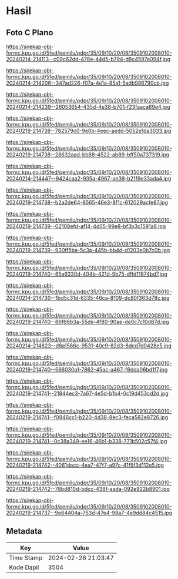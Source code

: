 # Hasil

## Foto C Plano

https://sirekap-obj-formc.kpu.go.id/5fed/pemilu/pdpr/35/09/10/20/08/3509102008010-20240214-214113--c09c62dd-478e-44d5-b794-d8c4597e094f.jpg

https://sirekap-obj-formc.kpu.go.id/5fed/pemilu/pdpr/35/09/10/20/08/3509102008010-20240214-214206--347ad226-f07a-4e1a-85a1-5adb986790cb.jpg

https://sirekap-obj-formc.kpu.go.id/5fed/pemilu/pdpr/35/09/10/20/08/3509102008010-20240214-214239--26053654-435d-4e38-b701-f23faaca69e4.jpg

https://sirekap-obj-formc.kpu.go.id/5fed/pemilu/pdpr/35/09/10/20/08/3509102008010-20240219-214738--782579c0-9e0b-4eec-aedd-5052e1da3033.jpg

https://sirekap-obj-formc.kpu.go.id/5fed/pemilu/pdpr/35/09/10/20/08/3509102008010-20240219-214738--28632aad-bb88-4522-ab89-bff50a737319.jpg

https://sirekap-obj-formc.kpu.go.id/5fed/pemilu/pdpr/35/09/10/20/08/3509102008010-20240214-214447--9424caa2-935a-4967-ae39-b21f9e33ada4.jpg

https://sirekap-obj-formc.kpu.go.id/5fed/pemilu/pdpr/35/09/10/20/08/3509102008010-20240219-214738--b2a2de64-8565-46e3-8f1c-612029acfe87.jpg

https://sirekap-obj-formc.kpu.go.id/5fed/pemilu/pdpr/35/09/10/20/08/3509102008010-20240219-214739--02108efd-af14-4d05-99e8-bf3b3c1591a8.jpg

https://sirekap-obj-formc.kpu.go.id/5fed/pemilu/pdpr/35/09/10/20/08/3509102008010-20240219-214739--930ff5ba-5c3a-445b-bb4d-d1203e0b7c0b.jpg

https://sirekap-obj-formc.kpu.go.id/5fed/pemilu/pdpr/35/09/10/20/08/3509102008010-20240219-214740--85a6330d-404b-421d-9b75-dffd11874bd7.jpg

https://sirekap-obj-formc.kpu.go.id/5fed/pemilu/pdpr/35/09/10/20/08/3509102008010-20240214-214730--1bd5c31d-6335-46ca-8109-dc80f363d78c.jpg

https://sirekap-obj-formc.kpu.go.id/5fed/pemilu/pdpr/35/09/10/20/08/3509102008010-20240219-214740--86f66b3a-55de-4f80-90ae-de0c7c10d87d.jpg

https://sirekap-obj-formc.kpu.go.id/5fed/pemilu/pdpr/35/09/10/20/08/3509102008010-20240214-214823--d8a1566c-9531-40c9-82d3-8dcd7d0428e5.jpg

https://sirekap-obj-formc.kpu.go.id/5fed/pemilu/pdpr/35/09/10/20/08/3509102008010-20240219-214740--586030a1-7862-45ac-a467-f6dda06bd1f7.jpg

https://sirekap-obj-formc.kpu.go.id/5fed/pemilu/pdpr/35/09/10/20/08/3509102008010-20240219-214741--21844ec3-7a67-4e5d-b1b4-0c19d453cd2d.jpg

https://sirekap-obj-formc.kpu.go.id/5fed/pemilu/pdpr/35/09/10/20/08/3509102008010-20240219-214741--f0946cc1-b220-4d38-8ec3-feca582e8726.jpg

https://sirekap-obj-formc.kpu.go.id/5fed/pemilu/pdpr/35/09/10/20/08/3509102008010-20240219-214741--0c38a349-ee16-46b1-b338-771b502c57f4.jpg

https://sirekap-obj-formc.kpu.go.id/5fed/pemilu/pdpr/35/09/10/20/08/3509102008010-20240219-214742--4061dacc-4ea7-47f7-a97c-41f5f3d112e5.jpg

https://sirekap-obj-formc.kpu.go.id/5fed/pemilu/pdpr/35/09/10/20/08/3509102008010-20240219-214742--78bd810d-bdcc-438f-aada-092e922b8901.jpg

https://sirekap-obj-formc.kpu.go.id/5fed/pemilu/pdpr/35/09/10/20/08/3509102008010-20240219-214737--9e64404a-753d-47e4-98a7-4e9dd84c4515.jpg


## Metadata

| Key        | Value               |
| ---------- | ------------------- |
| Time Stamp | 2024-02-26 21:03:47 |
| Kode Dapil | 3504                |



